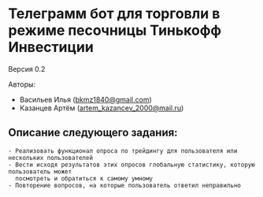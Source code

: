 # Телеграмм бот для торговли в режиме песочницы Тинькофф Инвестиции
Версия 0.2

Авторы: 
* Васильев Илья (bkmz1840@gmail.com)
* Казанцев Артём (artem_kazancev_2000@mail.ru)

## Описание следующего задания:
    - Реализовать функционал опроса по трейдингу для пользователя или нескольких пользователей
    - Вести исходя результатов этих опросов глобальную статистику, которую пользователь может 
      посмотреть и обратиться к самому умному
    - Повторение вопросов, на которые пользователь ответил неправильно
        
